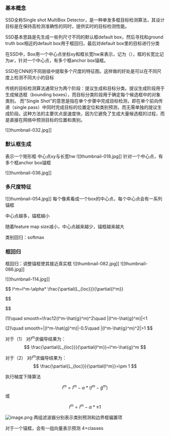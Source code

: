 ### 基本概念

SSD全称Single shot MultiBox Detector，是一种单发多框目标检测算法，其设计目标是在保持高检测准确性的同时，提供实时的目标检测性能。

SSD基本思路是先生成一些列尺寸不同的默认框default box，然后寻找和ground truth box相近的default box用于框回归，最后对default box里的目标进行分类

在SSD中，Box用一个中心点坐标xy和框长宽hw来表示，记为（），框的长宽比记为ar，针对一个中心点，有多个框anchor box锚框。

SSD在CNN的不同层级中提取多个尺度的特征图。这样做的好处是可以在不同尺度上检测不同大小的目标


传统的目标检测算法通常分为两个阶段：提议生成和目标分类。提议生成阶段用于生成候选框（bounding boxes），而目标分类阶段用于确定每个候选框中的对象类别。
而"Single Shot"的意思是指在单个步骤中完成目标检测，即在单个前向传递（single pass）中同时完成目标的位置定位和类别预测，而无需单独的提议生成阶段。这种方法的主要优点是速度快，因为它避免了生成大量候选框的过程，而是直接在网络中预测目标的位置和类别。

![[thumbnail-032.jpg]]
### 默认框生成

表示一个矩形框
中心点xy与长宽hw
![[thumbnail-018.jpg]]
针对一个中心点，有多个框anchor box锚框

![[thumbnail-036.jpg]]


### 多尺度特征

![[thumbnail-054.jpg]]
每个像素看成一个box的中心点，每个中心点会有一系列锚框

中心点越多，锚框越小

随着feature map size减小，中心点越来越少，锚框越来越大 



类别回归：softmax
### 框回归

框回归：调整锚框使其接近真实框
![[thumbnail-082.jpg]]
![[thumbnail-086.jpg]]

![[thumbnail-114.jpg]]

$$
l^m=l^m-\alpha* \frac{\partial{L_{loc}}}{\partial{l^m}}

$$

$$

(1)\quad smooth=\frac12(l^m-\hat{g}^m)^2\quad |(l^m-\hat{g}^m)|<1
$$
$$

(2)\quad smooth=|(l^m-\hat{g}^m)|-0.5\quad  |(l^m-\hat{g}^m)^2|>1
$$


对于（1） 对$l^m$求偏导结果为：
$$
\frac{\partial{L_{loc}}}{\partial{l^m}}=l^m-\hat{g}^m
$$



对于（2） 对$l^m$求偏导结果为：
$$
\frac{\partial{L_{loc}}}{\partial{l^m}}=\pm 1
$$



执行梯度下降算法

$$
l^m=l^m-\alpha* (l^m-\hat{g}^m)
$$
或

$$
l^m=l^m-\alpha* \pm1
$$



![image.png](https://yaaame-1317851743.cos.ap-beijing.myqcloud.com/undefinedPasted%20image%2020230623152536.png)
两组滤波器分别表示类别预测和边界框偏置项

对于一个锚框，会有一组向量表示预测 4+classes

